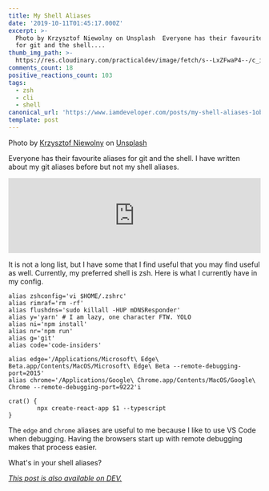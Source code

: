 ```yaml
---
title: My Shell Aliases
date: '2019-10-11T01:45:17.000Z'
excerpt: >-
  Photo by Krzysztof Niewolny on Unsplash  Everyone has their favourite aliases
  for git and the shell....
thumb_img_path: >-
  https://res.cloudinary.com/practicaldev/image/fetch/s--LxZFwaP4--/c_imagga_scale,f_auto,fl_progressive,h_420,q_auto,w_1000/https://thepracticaldev.s3.amazonaws.com/i/5vnflnscj2k2amsyzwkg.jpg
comments_count: 18
positive_reactions_count: 103
tags:
  - zsh
  - cli
  - shell
canonical_url: 'https://www.iamdeveloper.com/posts/my-shell-aliases-1obk/'
template: post
---
```



Photo by [Krzysztof Niewolny](https://unsplash.com/@epan5?utm_source=unsplash&utm_medium=referral&utm_content=creditCopyText) on [Unsplash](https://unsplash.com/s/photos/shell?utm_source=unsplash&utm_medium=referral&utm_content=creditCopyText)

Everyone has their favourite aliases for git and the shell. I have written about my git aliases before but not my shell aliases.


<iframe class="liquidTag" src="https://dev.to/embed/link?args=https%3A%2F%2Fdev.to%2Fnickytonline%2Fmy-git-aliases-5dea" style="border: 0; width: 100%;"></iframe>


It is not a long list, but I have some that I find useful that you may find useful as well. Currently, my preferred shell is zsh. Here is what I currently have in my config.


```
alias zshconfig='vi $HOME/.zshrc'
alias rimraf='rm -rf'
alias flushdns='sudo killall -HUP mDNSResponder'
alias y='yarn' # I am lazy, one character FTW. YOLO
alias ni='npm install'
alias nr='npm run'
alias g='git'
alias code='code-insiders'

alias edge='/Applications/Microsoft\ Edge\ Beta.app/Contents/MacOS/Microsoft\ Edge\ Beta --remote-debugging-port=2015'
alias chrome='/Applications/Google\ Chrome.app/Contents/MacOS/Google\ Chrome --remote-debugging-port=9222'i

crat() {
        npx create-react-app $1 --typescript
}
```


The 
`edge`
 and 
`chrome`
 aliases are useful to me because I like to use VS Code when debugging. Having the browsers start up with remote debugging makes that process easier.

What's in your shell aliases?

*[This post is also available on DEV.](https://dev.to/nickytonline/my-shell-aliases-1obk)*


<script>
const parent = document.getElementsByTagName('head')[0];
const script = document.createElement('script');
script.type = 'text/javascript';
script.src = 'https://cdnjs.cloudflare.com/ajax/libs/iframe-resizer/4.1.1/iframeResizer.min.js';
script.charset = 'utf-8';
script.onload = function() {
    window.iFrameResize({}, '.liquidTag');
};
parent.appendChild(script);
</script>    
